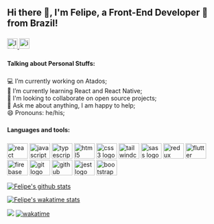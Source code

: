 <h2 align="left">Hi there 👋, I'm Felipe, a Front-End Developer 🚀 from Brazil!</h2>

###
<div align="left">
  <a href="https://www.linkedin.com/in/felipe-carvalho-680b07162/" target="_blank">
    <img src="https://img.shields.io/static/v1?message=LinkedIn&logo=linkedin&label=&color=0077B5&logoColor=white&labelColor=&style=for-the-badge" height="24" alt="linkedin logo"  />
  </a>
  <a href="https://www.instagram.com/felipecarvalho180/" target="_blank">
    <img src="https://img.shields.io/static/v1?message=Instagram&logo=instagram&label=&color=E4405F&logoColor=white&labelColor=&style=for-the-badge" height="24" alt="instagram logo"  />
  </a>
</div>

###
<h4 align="left">Talking about Personal Stuffs:</h4>

###
<p align="left">💻 I’m currently working on Atados;<br>🌱 I’m currently learning React and React Native;<br>👯 I'm looking to collaborate on open source projects;<br>💬 Ask me about anything, I am happy to help;<br>😄 Pronouns: he/his;</p>

###
<h4 align="left">Languages and tools:</h4>

###
<div align="left">
  <img src="https://cdn.jsdelivr.net/gh/devicons/devicon/icons/react/react-original.svg" height="36" width="48" alt="react logo"  />
  <img src="https://cdn.jsdelivr.net/gh/devicons/devicon/icons/javascript/javascript-original.svg" height="36" width="48" alt="javascript logo"  />
  <img src="https://cdn.jsdelivr.net/gh/devicons/devicon/icons/typescript/typescript-original.svg" height="36" width="48" alt="typescript logo"  />
  <img src="https://cdn.jsdelivr.net/gh/devicons/devicon/icons/html5/html5-original.svg" height="36" width="48" alt="html5 logo"  />
  <img src="https://cdn.jsdelivr.net/gh/devicons/devicon/icons/css3/css3-original.svg" height="36" width="48" alt="css3 logo"  />
  <img src="https://cdn.jsdelivr.net/gh/devicons/devicon/icons/tailwindcss/tailwindcss-original-wordmark.svg" height="36" width="48" alt="tailwindcss logo"  />
  <img src="https://cdn.jsdelivr.net/gh/devicons/devicon/icons/sass/sass-original.svg" height="36" width="48" alt="sass logo"  />
  <img src="https://cdn.jsdelivr.net/gh/devicons/devicon/icons/redux/redux-original.svg" height="36" width="48" alt="redux logo"  />
  <img src="https://cdn.jsdelivr.net/gh/devicons/devicon/icons/flutter/flutter-original.svg" height="36" width="48" alt="flutter logo"  />
  <img src="https://cdn.jsdelivr.net/gh/devicons/devicon/icons/firebase/firebase-plain.svg" height="36" width="48" alt="firebase logo"  />
  <img src="https://cdn.jsdelivr.net/gh/devicons/devicon/icons/git/git-original.svg" height="36" width="48" alt="git logo"  />
  <img src="https://cdn.jsdelivr.net/gh/devicons/devicon/icons/github/github-original.svg" height="36" width="48" alt="github logo"  />
  <img src="https://cdn.jsdelivr.net/gh/devicons/devicon/icons/jest/jest-plain.svg" height="36" width="48" alt="jest logo"  />
  <img src="https://cdn.jsdelivr.net/gh/devicons/devicon/icons/bootstrap/bootstrap-original.svg" height="36" width="48" alt="bootstrap logo"  />
</div>

[![Felipe's github stats](https://github-readme-stats.vercel.app/api?username=felipecarvalho180&show_icons=true&hide_border=true&theme=tokyonight&count_private=true)](https://github.com/felipecarvalho180)

[![Felipe's wakatime stats](https://github-readme-stats.vercel.app/api/wakatime?username=felipecarvalho&layout=compact&hide_border=true&theme=tokyonight)](https://wakatime.com/@felipecarvalho180)

![](https://visitor-badge.glitch.me/badge?page_id=felipecarvalho180.felipecarvalho180)
[![wakatime](https://wakatime.com/badge/user/7bdf898e-7280-4b79-b49e-b36c574fa310.svg)](https://wakatime.com/@7bdf898e-7280-4b79-b49e-b36c574fa310)

